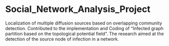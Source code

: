 # Social_Network_Analysis_Project
Localization of multiple diffusion sources based on overlapping community detection. Contributed to the implementation and Coding of “Infected graph partition based on the topological potential field”. The research aimed at the detection of the source node of infection in a network.
